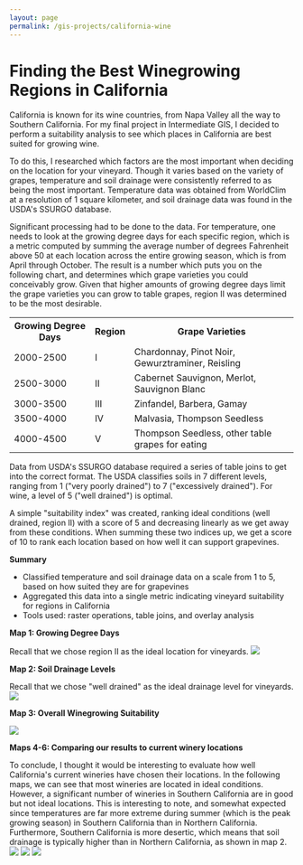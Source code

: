 ```yaml
---
layout: page
permalink: /gis-projects/california-wine
---
```

<h1>Finding the Best Winegrowing Regions in California</h1>
California is known for its wine countries, from Napa Valley all the way to Southern California.
For my final project in Intermediate GIS, I decided to perform a suitability analysis to see which
places in California are best suited for growing wine.

To do this, I researched which factors are the most important when deciding on the location for your
vineyard. Though it varies based on the variety of grapes, temperature and soil drainage were consistently
referred to as being the most important. Temperature data was obtained from WorldClim at a resolution of
1 square kilometer, and soil drainage data was found in the USDA's SSURGO database.

Significant processing had to be done to the data. For temperature, one needs to look at the growing degree
days for each specific region, which is a metric computed by summing the average number of degrees Fahrenheit above 
50 at each location across the entire growing season, which is from April through October. The result is a number
which puts you on the following chart, and determines which grape varieties you could conceivably grow. Given that
higher amounts of growing degree days limit the grape varieties you can grow to table grapes, region II was determined
to be the most desirable.

<table>
    <tr>
        <th>Growing Degree Days</th>
        <th>Region</th>
        <th>Grape Varieties</th>
    </tr>
    <tr>
        <td>2000-2500</td>
        <td>I</td>
        <td>Chardonnay, Pinot Noir, Gewurztraminer, Reisling</td>
    </tr>
    <tr>
        <td>2500-3000</td>
        <td>II</td>
        <td>Cabernet Sauvignon, Merlot, Sauvignon Blanc</td>
    </tr>
    <tr>
        <td>3000-3500</td>
        <td>III</td>
        <td>Zinfandel, Barbera, Gamay</td>
    </tr>
    <tr>
        <td>3500-4000</td>
        <td>IV</td>
        <td>Malvasia, Thompson Seedless</td>
    </tr>
    <tr>
        <td>4000-4500</td>
        <td>V</td>
        <td>Thompson Seedless, other table grapes for eating</td>
    </tr>
</table>

Data from USDA's SSURGO database required a series of table joins to get into the correct format. The USDA
classifies soils in 7 different levels, ranging from 1 ("very poorly drained") to 7 ("excessively drained"). For wine,
a level of 5 ("well drained") is optimal.

A simple "suitability index" was created, ranking ideal conditions (well drained, region II) with a score of 5 and 
decreasing linearly as we get away from these conditions. When summing these two indices up, we get a score of 10 to rank each location based on how well it can support grapevines.


**Summary**
* Classified temperature and soil drainage data on a scale from 1 to 5, based on how suited they are for grapevines
* Aggregated this data into a single metric indicating vineyard suitability for regions in California
* Tools used: raster operations, table joins, and overlay analysis


**Map 1: Growing Degree Days**

Recall that we chose region II as the ideal location for vineyards.
<img src="/assets/img/gis-projects/california-wine-0.jpg">

**Map 2: Soil Drainage Levels**

Recall that we chose "well drained" as the ideal drainage level for vineyards.
<img src="/assets/img/gis-projects/california-wine-1.jpg">

**Map 3: Overall Winegrowing Suitability**

<img src="/assets/img/gis-projects/california-wine-2.jpg">

**Maps 4-6: Comparing our results to current winery locations**

To conclude, I thought it would be interesting to evaluate how well California's current wineries have chosen their locations. In the following maps, we can see that most wineries are located in ideal conditions. However, a significant number of wineries in Southern California are in good but not ideal locations. This is interesting to note, and somewhat expected since temperatures are far more extreme during summer (which is the peak growing season) in Southern California than in Northern California. Furthermore, Southern California is more desertic, which means that soil drainage is typically
higher than in Northern California, as shown in map 2.
<img src="/assets/img/gis-projects/california-wine-3.jpg">
<img src="/assets/img/gis-projects/california-wine-4.jpg">
<img src="/assets/img/gis-projects/california-wine-5.jpg">
